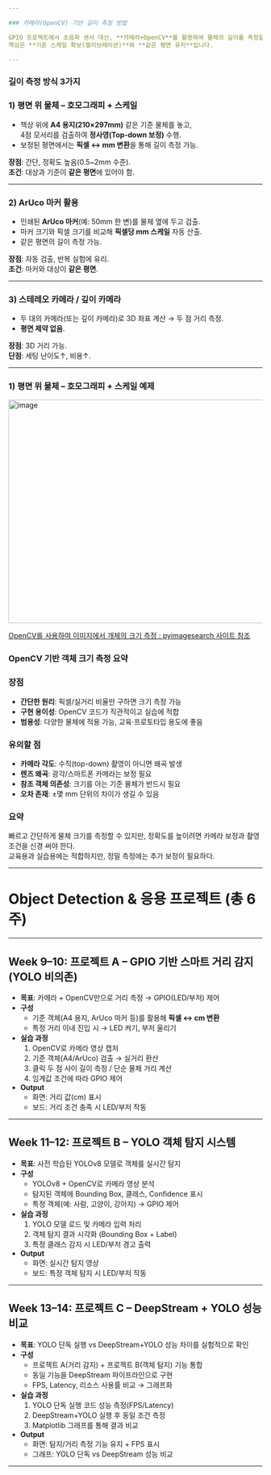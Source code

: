 ```yaml
---

### 카메라(OpenCV) 기반 길이 측정 방법

GPIO 프로젝트에서 초음파 센서 대신, **카메라+OpenCV**를 활용하여 물체의 길이를 측정할 수 있습니다.  
핵심은 **기준 스케일 확보(캘리브레이션)**와 **같은 평면 유지**입니다.

---
```


### 길이 측정 방식 3가지

### 1) 평면 위 물체 – 호모그래피 + 스케일
- 책상 위에 **A4 용지(210×297mm)** 같은 기준 물체를 놓고,  
  4점 모서리를 검출하여 **정사영(Top-down 보정)** 수행.
- 보정된 평면에서는 **픽셀 ↔ mm 변환**을 통해 길이 측정 가능.

**장점**: 간단, 정확도 높음(0.5~2mm 수준).  
**조건**: 대상과 기준이 **같은 평면**에 있어야 함.

---

### 2) ArUco 마커 활용
- 인쇄된 **ArUco 마커**(예: 50mm 한 변)를 물체 옆에 두고 검출.  
- 마커 크기와 픽셀 크기를 비교해 **픽셀당 mm 스케일** 자동 산출.  
- 같은 평면의 길이 측정 가능.

**장점**: 자동 검출, 반복 실험에 유리.  
**조건**: 마커와 대상이 **같은 평면**.

---

### 3) 스테레오 카메라 / 깊이 카메라
- 두 대의 카메라(또는 깊이 카메라)로 3D 좌표 계산 → 두 점 거리 측정.  
- **평면 제약 없음**.

**장점**: 3D 거리 가능.  
**단점**: 세팅 난이도↑, 비용↑.

---

### 1) 평면 위 물체 – 호모그래피 + 스케일 예제

<img width="550" height="443" alt="image" src="https://github.com/user-attachments/assets/adffc1aa-7429-478e-9120-69e0bc58491e" />

[OpenCV를 사용하여 이미지에서 개체의 크기 측정 : pyimagesearch 사이트 참조](https://pyimagesearch.com/2016/03/28/measuring-size-of-objects-in-an-image-with-opencv/)

### OpenCV 기반 객체 크기 측정 요약

### 장점
- **간단한 원리**: 픽셀/실거리 비율만 구하면 크기 측정 가능  
- **구현 용이성**: OpenCV 코드가 직관적이고 실습에 적합  
- **범용성**: 다양한 물체에 적용 가능, 교육·프로토타입 용도에 좋음  

### 유의할 점
- **카메라 각도**: 수직(top-down) 촬영이 아니면 왜곡 발생  
- **렌즈 왜곡**: 광각/스마트폰 카메라는 보정 필요  
- **참조 객체 의존성**: 크기를 아는 기준 물체가 반드시 필요  
- **오차 존재**: ±몇 mm 단위의 차이가 생길 수 있음  

### 요약
빠르고 간단하게 물체 크기를 측정할 수 있지만, 정확도를 높이려면 카메라 보정과 촬영 조건을 신경 써야 한다.  
교육용과 실습용에는 적합하지만, 정밀 측정에는 추가 보정이 필요하다.



---
# Object Detection & 응용 프로젝트 (총 6주)
---
## **Week 9–10: 프로젝트 A – GPIO 기반 스마트 거리 감지 (YOLO 비의존)**

- **목표**: 카메라 + OpenCV만으로 거리 측정 → GPIO(LED/부저) 제어  
- **구성**
  - 기준 객체(A4 용지, ArUco 마커 등)를 활용해 **픽셀 ↔ cm 변환**  
  - 특정 거리 이내 진입 시 → LED 켜기, 부저 울리기  
- **실습 과정**
  1. OpenCV로 카메라 영상 캡처  
  2. 기준 객체(A4/ArUco) 검출 → 실거리 환산  
  3. 클릭 두 점 사이 길이 측정 / 단순 물체 거리 계산  
  4. 임계값 조건에 따라 GPIO 제어  
- **Output**
  - 화면: 거리 값(cm) 표시  
  - 보드: 거리 조건 충족 시 LED/부저 작동  

---

## **Week 11–12: 프로젝트 B – YOLO 객체 탐지 시스템**

- **목표**: 사전 학습된 YOLOv8 모델로 객체를 실시간 탐지  
- **구성**
  - YOLOv8 + OpenCV로 카메라 영상 분석  
  - 탐지된 객체에 Bounding Box, 클래스, Confidence 표시  
  - 특정 객체(예: 사람, 고양이, 강아지) → GPIO 제어  
- **실습 과정**
  1. YOLO 모델 로드 및 카메라 입력 처리  
  2. 객체 탐지 결과 시각화 (Bounding Box + Label)  
  3. 특정 클래스 감지 시 LED/부저 경고 출력  
- **Output**
  - 화면: 실시간 탐지 영상  
  - 보드: 특정 객체 탐지 시 LED/부저 작동  

---

## **Week 13–14: 프로젝트 C – DeepStream + YOLO 성능 비교**

- **목표**: YOLO 단독 실행 vs DeepStream+YOLO 성능 차이를 실험적으로 확인  
- **구성**
  - 프로젝트 A(거리 감지) + 프로젝트 B(객체 탐지) 기능 통합  
  - 동일 기능을 DeepStream 파이프라인으로 구현  
  - FPS, Latency, 리소스 사용률 비교 → 그래프화  
- **실습 과정**
  1. YOLO 단독 실행 코드 성능 측정(FPS/Latency)  
  2. DeepStream+YOLO 실행 후 동일 조건 측정  
  3. Matplotlib 그래프를 통해 결과 비교  
- **Output**
  - 화면: 탐지/거리 측정 기능 유지 + FPS 표시  
  - 그래프: YOLO 단독 vs DeepStream 성능 비교  

---
